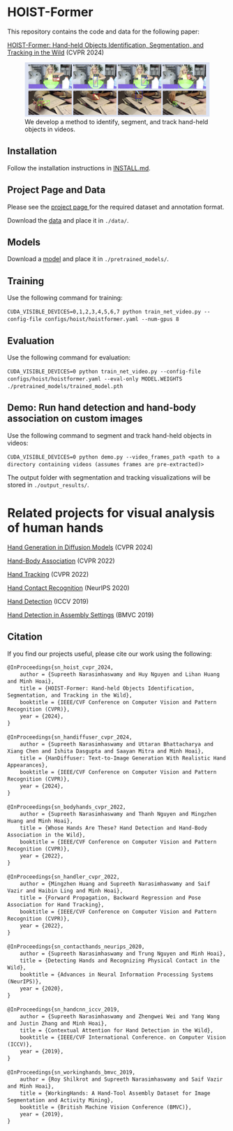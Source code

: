 # HOIST-Former

This repository contains the code and data for the following paper:

[HOIST-Former: Hand-held Objects Identification, Segmentation, and Tracking in the Wild](https://supreethn.github.io/research/hoistformer/index.html) (CVPR 2024)

<p align="center">
    <figure>
        <img src="hoist_teaser.png" />
            <figcaption> We develop a method to identify, segment, and track hand-held objects in videos.</figcaption>
     </figure>
</p>


## Installation

Follow the installation instructions in [INSTALL.md](INSTALL.md). 

## Project Page and Data

Please see the [project page
](https://supreethn.github.io/research/hoistformer/index.html) for the required dataset and annotation format.

Download the [data](https://drive.google.com/file/d/11Y-kHe4ixWjldY1ZyhOyR2Yfchj9S0-D/view?usp=share_link) and place it in `./data/`. 

## Models

Download a [model](https://drive.google.com/file/d/1yLXCqt8mQroqQYDnncMvJ3HaOKMln8Xs/view?usp=share_link) and place it in ```./pretrained_models/```.

## Training

Use the following command for training:

`CUDA_VISIBLE_DEVICES=0,1,2,3,4,5,6,7 python train_net_video.py --config-file configs/hoist/hoistformer.yaml --num-gpus 8`

## Evaluation

Use the following command for evaluation:

`CUDA_VISIBLE_DEVICES=0 python train_net_video.py --config-file configs/hoist/hoistformer.yaml --eval-only MODEL.WEIGHTS ./pretrained_models/trained_model.pth`

## Demo: Run hand detection and hand-body association on custom images 

Use the following command to segment and track hand-held objects in videos:

`CUDA_VISIBLE_DEVICES=0 python demo.py --video_frames_path <path to a directory containing videos (assumes frames are pre-extracted)>`

The output folder with segmentation and tracking visualizations will be stored in `./output_results/`.

# Related projects for visual analysis of human hands

[Hand Generation in Diffusion Models](https://supreethn.github.io/research/handiffuser/index.html) (CVPR 2024)

[Hand-Body Association](http://vision.cs.stonybrook.edu/~supreeth/BodyHands/) (CVPR 2022)

[Hand Tracking](https://mingzhenhuang.com/projects/handler.html) (CVPR 2022)

[Hand Contact Recognition](https://github.com/cvlab-stonybrook/ContactHands) (NeurIPS 2020)

[Hand Detection](https://www3.cs.stonybrook.edu/~cvl/projects/hand_det_attention/) (ICCV 2019)

[Hand Detection in Assembly Settings](http://vision.cs.stonybrook.edu/~supreeth/Working_Hands/) (BMVC 2019)

## Citation
If you find our projects useful, please cite our work using the following:

```
@InProceedings{sn_hoist_cvpr_2024, 
	author = {Supreeth Narasimhaswamy and Huy Nguyen and Lihan Huang and Minh Hoai}, 
	title = {HOIST-Former: Hand-held Objects Identification, Segmentation, and Tracking in the Wild}, 
	booktitle = {IEEE/CVF Conference on Computer Vision and Pattern Recognition (CVPR)}, 
	year = {2024}, 
}

@InProceedings{sn_handiffuser_cvpr_2024, 
	author = {Supreeth Narasimhaswamy and Uttaran Bhattacharya and Xiang Chen and Ishita Dasgupta and Saayan Mitra and Minh Hoai}, 
	title = {HanDiffuser: Text-to-Image Generation With Realistic Hand Appearances}, 
	booktitle = {IEEE/CVF Conference on Computer Vision and Pattern Recognition (CVPR)}, 
	year = {2024}, 
}

@InProceedings{sn_bodyhands_cvpr_2022, 
	author = {Supreeth Narasimhaswamy and Thanh Nguyen and Mingzhen Huang and Minh Hoai}, 
	title = {Whose Hands Are These? Hand Detection and Hand-Body Association in the Wild}, 
	booktitle = {IEEE/CVF Conference on Computer Vision and Pattern Recognition (CVPR)}, 
	year = {2022}, 
}
            
@InProceedings{sn_handler_cvpr_2022, 
	author = {Mingzhen Huang and Supreeth Narasimhaswamy and Saif Vazir and Haibin Ling and Minh Hoai}, 
	title = {Forward Propagation, Backward Regression and Pose Association for Hand Tracking}, 
	booktitle = {IEEE/CVF Conference on Computer Vision and Pattern Recognition (CVPR)}, 
	year = {2022}, 
}

@InProceedings{sn_contacthands_neurips_2020, 
	author = {Supreeth Narasimhaswamy and Trung Nguyen and Minh Hoai}, 
	title = {Detecting Hands and Recognizing Physical Contact in the Wild}, 
	booktitle = {Advances in Neural Information Processing Systems (NeurIPS)}, 
	year = {2020}, 
}

@InProceedings{sn_handcnn_iccv_2019, 
	author = {Supreeth Narasimhaswamy and Zhengwei Wei and Yang Wang and Justin Zhang and Minh Hoai}, 
	title = {Contextual Attention for Hand Detection in the Wild}, 
	booktitle = {IEEE/CVF International Conference. on Computer Vision (ICCV)}, 
	year = {2019}, 
}

@InProceedings{sn_workinghands_bmvc_2019, 
	author = {Roy Shilkrot and Supreeth Narasimhaswamy and Saif Vazir and Minh Hoai}, 
	title = {WorkingHands: A Hand-Tool Assembly Dataset for Image Segmentation and Activity Mining}, 
	booktitle = {British Machine Vision Conference (BMVC)}, 
	year = {2019}, 
}
```
